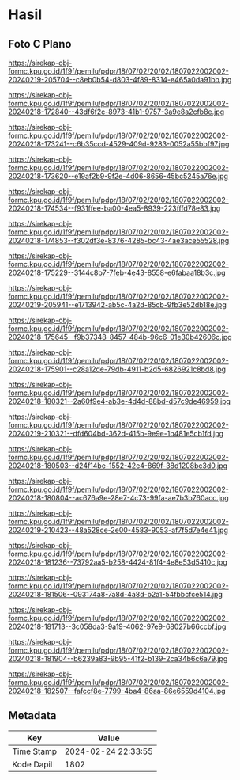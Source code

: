 # Hasil

## Foto C Plano

https://sirekap-obj-formc.kpu.go.id/1f9f/pemilu/pdpr/18/07/02/20/02/1807022002002-20240219-205704--c8eb0b54-d803-4f89-8314-e465a0da91bb.jpg

https://sirekap-obj-formc.kpu.go.id/1f9f/pemilu/pdpr/18/07/02/20/02/1807022002002-20240218-172840--43df6f2c-8973-41b1-9757-3a9e8a2cfb8e.jpg

https://sirekap-obj-formc.kpu.go.id/1f9f/pemilu/pdpr/18/07/02/20/02/1807022002002-20240218-173241--c6b35ccd-4529-409d-9283-0052a55bbf97.jpg

https://sirekap-obj-formc.kpu.go.id/1f9f/pemilu/pdpr/18/07/02/20/02/1807022002002-20240218-173620--e19af2b9-9f2e-4d06-8656-45bc5245a76e.jpg

https://sirekap-obj-formc.kpu.go.id/1f9f/pemilu/pdpr/18/07/02/20/02/1807022002002-20240218-174534--f931ffee-ba00-4ea5-8939-223fffd78e83.jpg

https://sirekap-obj-formc.kpu.go.id/1f9f/pemilu/pdpr/18/07/02/20/02/1807022002002-20240218-174853--f302df3e-8376-4285-bc43-4ae3ace55528.jpg

https://sirekap-obj-formc.kpu.go.id/1f9f/pemilu/pdpr/18/07/02/20/02/1807022002002-20240218-175229--3144c8b7-7feb-4e43-8558-e6fabaa18b3c.jpg

https://sirekap-obj-formc.kpu.go.id/1f9f/pemilu/pdpr/18/07/02/20/02/1807022002002-20240219-205941--e1713942-ab5c-4a2d-85cb-9fb3e52db18e.jpg

https://sirekap-obj-formc.kpu.go.id/1f9f/pemilu/pdpr/18/07/02/20/02/1807022002002-20240218-175645--f9b37348-8457-484b-96c6-01e30b42606c.jpg

https://sirekap-obj-formc.kpu.go.id/1f9f/pemilu/pdpr/18/07/02/20/02/1807022002002-20240218-175901--c28a12de-79db-4911-b2d5-6826921c8bd8.jpg

https://sirekap-obj-formc.kpu.go.id/1f9f/pemilu/pdpr/18/07/02/20/02/1807022002002-20240218-180321--2a60f9e4-ab3e-4d4d-88bd-d57c9de46959.jpg

https://sirekap-obj-formc.kpu.go.id/1f9f/pemilu/pdpr/18/07/02/20/02/1807022002002-20240219-210321--dfd604bd-362d-415b-9e9e-1b481e5cb1fd.jpg

https://sirekap-obj-formc.kpu.go.id/1f9f/pemilu/pdpr/18/07/02/20/02/1807022002002-20240218-180503--d24f14be-1552-42e4-869f-38d1208bc3d0.jpg

https://sirekap-obj-formc.kpu.go.id/1f9f/pemilu/pdpr/18/07/02/20/02/1807022002002-20240218-180804--ac676a9e-28e7-4c73-99fa-ae7b3b760acc.jpg

https://sirekap-obj-formc.kpu.go.id/1f9f/pemilu/pdpr/18/07/02/20/02/1807022002002-20240219-210423--48a528ce-2e00-4583-9053-af7f5d7e4e41.jpg

https://sirekap-obj-formc.kpu.go.id/1f9f/pemilu/pdpr/18/07/02/20/02/1807022002002-20240218-181236--73792aa5-b258-4424-81f4-4e8e53d5410c.jpg

https://sirekap-obj-formc.kpu.go.id/1f9f/pemilu/pdpr/18/07/02/20/02/1807022002002-20240218-181506--093174a8-7a8d-4a8d-b2a1-54fbbcfce514.jpg

https://sirekap-obj-formc.kpu.go.id/1f9f/pemilu/pdpr/18/07/02/20/02/1807022002002-20240218-181713--3c058da3-9a19-4062-97e9-68027b66ccbf.jpg

https://sirekap-obj-formc.kpu.go.id/1f9f/pemilu/pdpr/18/07/02/20/02/1807022002002-20240218-181904--b6239a83-9b95-41f2-b139-2ca34b6c6a79.jpg

https://sirekap-obj-formc.kpu.go.id/1f9f/pemilu/pdpr/18/07/02/20/02/1807022002002-20240218-182507--fafccf8e-7799-4ba4-86aa-86e6559d4104.jpg


## Metadata

| Key        | Value               |
| ---------- | ------------------- |
| Time Stamp | 2024-02-24 22:33:55 |
| Kode Dapil | 1802                |



